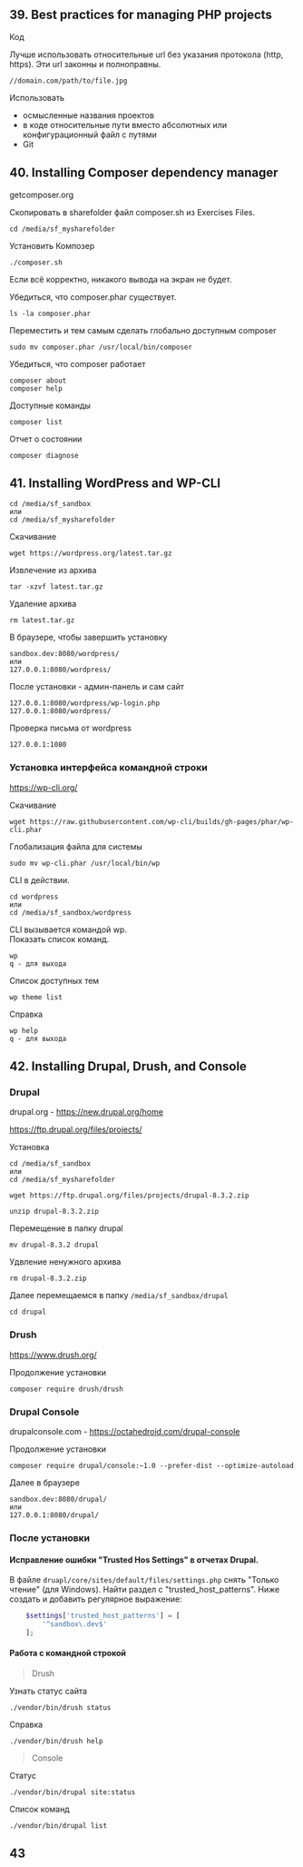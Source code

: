 ## 39. Best practices for managing PHP projects

Код

Лучше использовать относительные url без указания протокола (http, https). Эти url законны и полноправны.

    //domain.com/path/to/file.jpg

Использовать 

- осмысленные названия проектов
- в коде относительные пути вместо абсолютных или конфигурационный файл с путями
- Git

## 40. Installing Composer dependency manager

getcomposer.org

Скопировать в sharefolder файл composer.sh из Exercises Files.

    cd /media/sf_mysharefolder

Установить Композер

    ./composer.sh

Если всё корректно, никакого вывода на экран не будет.

Убедиться, что composer.phar существует.

    ls -la composer.phar

Переместить и тем самым сделать глобально доступным composer

    sudo mv composer.phar /usr/local/bin/composer

Убедиться, что composer работает

    composer about
    composer help

Доступные команды

    composer list

Отчет о состоянии

    composer diagnose

## 41. Installing WordPress and WP-CLI


    cd /media/sf_sandbox
    или
    cd /media/sf_mysharefolder

Скачивание

    wget https://wordpress.org/latest.tar.gz

Извлечение из архива

    tar -xzvf latest.tar.gz

Удаление архива

    rm latest.tar.gz

В браузере, чтобы завершить установку

    sandbox.dev:8080/wordpress/
    или
    127.0.0.1:8080/wordpress/

После установки - админ-панель и сам сайт

    127.0.0.1:8080/wordpress/wp-login.php
    127.0.0.1:8080/wordpress/

Проверка письма от wordpress

    127.0.0.1:1080


### Установка интерфейса командной строки

https://wp-cli.org/  

Скачивание

    wget https://raw.githubusercontent.com/wp-cli/builds/gh-pages/phar/wp-cli.phar

Глобализация файла для системы

    sudo mv wp-cli.phar /usr/local/bin/wp

CLI в действии. 

    cd wordpress
    или
    cd /media/sf_sandbox/wordpress

CLI вызывается командой wp.  
Показать список команд.

    wp 
    q - для выхода

Список доступных тем

    wp theme list

Справка

    wp help
    q - для выхода

## 42. Installing Drupal, Drush, and Console

### Drupal

drupal.org - https://new.drupal.org/home

https://ftp.drupal.org/files/projects/

Установка

    cd /media/sf_sandbox
    или
    cd /media/sf_mysharefolder

    wget https://ftp.drupal.org/files/projects/drupal-8.3.2.zip

    unzip drupal-8.3.2.zip

Перемещение в папку drupal

    mv drupal-8.3.2 drupal

Удвление ненужного архива

    rm drupal-8.3.2.zip

Далее перемещаемся в папку `/media/sf_sandbox/drupal`

    cd drupal

### Drush

https://www.drush.org/

Продолжение установки

    composer require drush/drush

### Drupal Console

drupalconsole.com - https://octahedroid.com/drupal-console

Продолжение установки

    composer require drupal/console:~1.0 --prefer-dist --optimize-autoload

Далее в браузере

    sandbox.dev:8080/drupal/
    или
    127.0.0.1:8080/drupal/

### После установки

#### Исправление ошибки "Trusted Hos Settings" в отчетах Drupal. 

В файле `druapl/core/sites/default/files/settings.php` снять "Только чтение" (для Windows). Найти раздел с "trusted_host_patterns". Ниже создать и добавить регулярное выражение:

```php
    $settings['trusted_host_patterns'] = [
        '^sandbox\.dev$'
    ];
```

#### Работа с командной строкой

> Drush

Узнать статус сайта

    ./vendor/bin/drush status

Справка

    ./vendor/bin/drush help

> Console

Статус

    ./vendor/bin/drupal site:status

Список команд

    ./vendor/bin/drupal list

## 43







